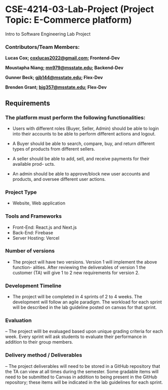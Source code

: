 # CSE-4214-03-Lab-Project (Project Topic: E-Commerce platform)
Intro to Software Engineering Lab Project

### Contributors/Team Members:
**Lucas Cox; coxlucas2022@gmail.com; Frontend-Dev**

**Moustapha Niang; mn979@msstate.edu; Backend-Dev**

**Gunner Beck; gjb144@msstate.edu; Flex-Dev**

**Brenden Grant; bjg357@msstate.edu; Flex-Dev**

## Requirements

### The platform must perform the following functionalities:

- Users with different roles (Buyer, Seller, Admin) should be able to login into their accounts to be able to perform different actions and logout.

- A Buyer should be able to search, compare, buy, and return different types of products from different sellers.

- A seller should be able to add, sell, and receive payments for their available prod- ucts.

- An admin should be able to approve/block new user accounts and products, and oversee different user actions.

### Project Type

- Website, Web application

### Tools and Frameworks

- Front-End: React.js and Next.js
- Back-End: Firebase
- Server Hosting: Vercel

### Number of versions

- The project will have two versions. Version 1 will implement the above function- alities. After reviewing the deliverables of version 1 the customer (TA) will give 1 to 2 new requirements for version 2.

### Development Timeline
- The project will be completed in 4 sprints of 2 to 4 weeks. The development will follow an agile paradigm. The workload for each sprint will be described in the lab guideline posted on canvas for that sprint.

### Evaluation
– The project willl be evaluaged based upon unique grading criteria for each week. Every sprint will ask students to evaluate their performance in addition to their group members.

### Delivery method / Deliverables
– The project deliverables will need to be stored in a GitHub repository that the TA can view at all times during the semester. Some gradable items will need to be submitted to Canvas in addition to being present in the GitHub repository; these items will be indicated in the lab guidelines for each sprint.

